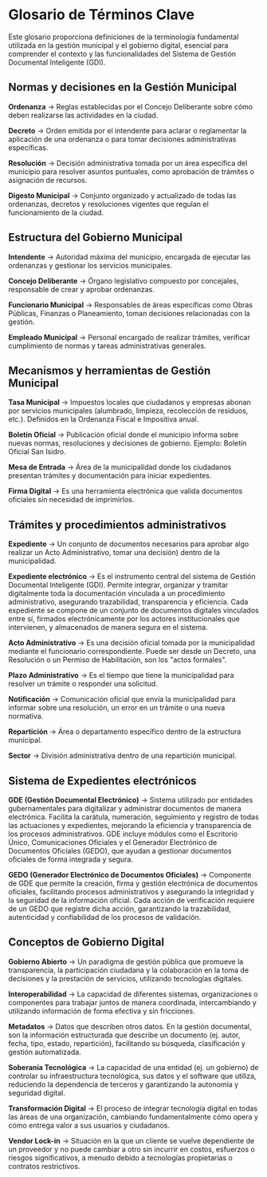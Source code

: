 # Glosario de Términos Clave

Este glosario proporciona definiciones de la terminología fundamental utilizada en la gestión municipal y el gobierno digital, esencial para comprender el contexto y las funcionalidades del Sistema de Gestión Documental Inteligente (GDI).

## Normas y decisiones en la Gestión Municipal

**Ordenanza** → Reglas establecidas por el Concejo Deliberante sobre cómo deben realizarse las actividades en la ciudad.

**Decreto** → Orden emitida por el intendente para aclarar o reglamentar la aplicación de una ordenanza o para tomar decisiones administrativas específicas.

**Resolución** → Decisión administrativa tomada por un área específica del municipio para resolver asuntos puntuales, como aprobación de trámites o asignación de recursos.

**Digesto Municipal** → Conjunto organizado y actualizado de todas las ordenanzas, decretos y resoluciones vigentes que regulan el funcionamiento de la ciudad.

## Estructura del Gobierno Municipal

**Intendente** → Autoridad máxima del municipio, encargada de ejecutar las ordenanzas y gestionar los servicios municipales.

**Concejo Deliberante** → Órgano legislativo compuesto por concejales, responsable de crear y aprobar ordenanzas.

**Funcionario Municipal** → Responsables de áreas específicas como Obras Públicas, Finanzas o Planeamiento, toman decisiones relacionadas con la gestión.

**Empleado Municipal** → Personal encargado de realizar trámites, verificar cumplimiento de normas y tareas administrativas generales.

## Mecanismos y herramientas de Gestión Municipal

**Tasa Municipal** → Impuestos locales que ciudadanos y empresas abonan por servicios municipales (alumbrado, limpieza, recolección de residuos, etc.). Definidos en la Ordenanza Fiscal e Impositiva anual.

**Boletín Oficial** → Publicación oficial donde el municipio informa sobre nuevas normas, resoluciones y decisiones de gobierno. Ejemplo: Boletín Oficial San Isidro.

**Mesa de Entrada** → Área de la municipalidad donde los ciudadanos presentan trámites y documentación para iniciar expedientes.

**Firma Digital** → Es una herramienta electrónica que valida documentos oficiales sin necesidad de imprimirlos.

## Trámites y procedimientos administrativos

**Expediente** → Un conjunto de documentos necesarios para aprobar algo realizar un Acto Administrativo, tomar una decisión) dentro de la municipalidad.

**Expediente electrónico** → Es el instrumento central del sistema de Gestión Documental Inteligente (GDI). Permite integrar, organizar y tramitar digitalmente toda la documentación vinculada a un procedimiento administrativo, asegurando trazabilidad, transparencia y eficiencia.
Cada expediente se compone de un conjunto de documentos digitales vinculados entre sí, firmados electrónicamente por los actores institucionales que intervienen, y almacenados de manera segura en el sistema.

**Acto Administrativo** → Es una decisión oficial tomada por la municipalidad mediante el funcionario correspondiente. Puede ser desde un Decreto, una Resolución o un Permiso de Habilitación, son los "actos formales".

**Plazo Administrativo** → Es el tiempo que tiene la municipalidad para resolver un trámite o responder una solicitud.

**Notificación** → Comunicación oficial que envía la municipalidad para informar sobre una resolución, un error en un trámite o una nueva normativa.

**Repartición** → Área o departamento específico dentro de la estructura municipal.

**Sector** → División administrativa dentro de una repartición municipal.

## Sistema de Expedientes electrónicos

**GDE (Gestión Documental Electrónico)** → Sistema utilizado por entidades gubernamentales para digitalizar y administrar documentos de manera electrónica. Facilita la carátula, numeración, seguimiento y registro de todas las actuaciones y expedientes, mejorando la eficiencia y transparencia de los procesos administrativos. GDE incluye módulos como el Escritorio Único, Comunicaciones Oficiales y el Generador Electrónico de Documentos Oficiales (GEDO), que ayudan a gestionar documentos oficiales de forma integrada y segura.


**GEDO (Generador Electrónico de Documentos Oficiales)** → Componente de GDE que permite la creación, firma y gestión electrónica de documentos oficiales, facilitando procesos administrativos y asegurando la integridad y la seguridad de la información oficial. Cada acción de verificación requiere de un GEDO que registre dicha acción, garantizando la trazabilidad, autenticidad y confiabilidad de los procesos de validación.

## Conceptos de Gobierno Digital

**Gobierno Abierto** → Un paradigma de gestión pública que promueve la transparencia, la participación ciudadana y la colaboración en la toma de decisiones y la prestación de servicios, utilizando tecnologías digitales.

**Interoperabilidad** → La capacidad de diferentes sistemas, organizaciones o componentes para trabajar juntos de manera coordinada, intercambiando y utilizando información de forma efectiva y sin fricciones.

**Metadatos** → Datos que describen otros datos. En la gestión documental, son la información estructurada que describe un documento (ej. autor, fecha, tipo, estado, repartición), facilitando su búsqueda, clasificación y gestión automatizada.

**Soberanía Tecnológica** → La capacidad de una entidad (ej. un gobierno) de controlar su infraestructura tecnológica, sus datos y el software que utiliza, reduciendo la dependencia de terceros y garantizando la autonomía y seguridad digital.

**Transformación Digital** → El proceso de integrar tecnología digital en todas las áreas de una organización, cambiando fundamentalmente cómo opera y cómo entrega valor a sus usuarios y ciudadanos.

**Vendor Lock-in** → Situación en la que un cliente se vuelve dependiente de un proveedor y no puede cambiar a otro sin incurrir en costos, esfuerzos o riesgos significativos, a menudo debido a tecnologías propietarias o contratos restrictivos.



